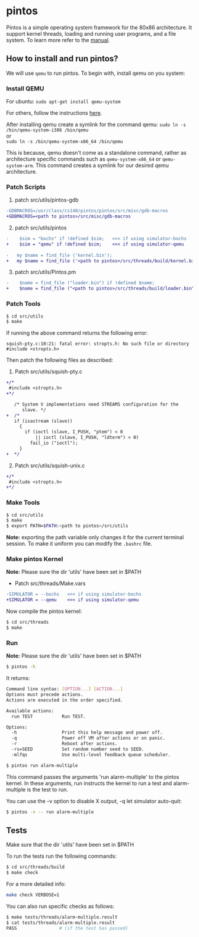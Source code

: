 # pintos
Pintos is a simple operating system framework for the 80x86 architecture. It support kernel threads, loading and running user programs, and a file system. To learn more refer to the [manual](http://web.stanford.edu/class/cs140/projects/pintos/pintos.html).

## How to install and run pintos?

We will use `qemu` to run pintos. To begin with, install qemu on you system:

### Install QEMU
For ubuntu: `sudo apt-get install qemu-system`

For others, follow the instructions [here](https://www.qemu.org/download/).

After installing qemu create a symlink for the command qemu: `sudo ln -s /bin/qemu-system-i386 /bin/qemu` \
or \
`sudo ln -s /bin/qemu-system-x86_64 /bin/qemu`

This is because, qemu doesn't come as a standalone command, rather as architecture specific commands such as `qemu-system-x86_64` or `qemu-system-arm`. This command creates a symlink for our desired qemu architecture.

### Patch Scripts
1. patch src/utils/pintos-gdb

```diff
-GDBMACROS=/usr/class/cs140/pintos/pintos/src/misc/gdb-macros
+GDBMACROS=<path to pintos>/src/misc/gdb-macros
```
2. patch src/utils/pintos

```diff
-    $sim = "bochs" if !defined $sim;   <<< if using simulator-bochs
+    $sim = "qemu" if !defined $sim;    <<< if using simulator-qemu
  
-	my $name = find_file ('kernel.bin');
+	my $name = find_file ('<path to pintos>/src/threads/build/kernel.bin');
```
3. patch src/utils/Pintos.pm
```diff
-    $name = find_file ("loader.bin") if !defined $name;
+    $name = find_file ("<path to pintos>/src/threads/build/loader.bin") if !defined $name;
```

### Patch Tools
```bash
$ cd src/utils
$ make
```
If running the above command returns the following error:
```
squish-pty.c:10:21: fatal error: stropts.h: No such file or directory
#include <stropts.h>
```
Then patch the following files as described:
1. Patch src/utils/squish-pty.c
```diff
+/*
 #include <stropts.h>
+*/

   /* System V implementations need STREAMS configuration for the
      slave. */
+  /*
   if (isastream (slave))
     {
       if (ioctl (slave, I_PUSH, "ptem") < 0
           || ioctl (slave, I_PUSH, "ldterm") < 0)
         fail_io ("ioctl");
     }
+  */
```

2. Patch src/utils/squish-unix.c  
```diff
+/*
 #include <stropts.h>
+*/
```

### Make Tools
```bash
$ cd src/utils
$ make
$ export PATH=$PATH:<path to pintos>/src/utils
```
**Note:** exporting the path variable only changes it for the current terminal session. To make it uniform you can modify the `.bashrc` file.

### Make pintos Kernel
**Note:** Please sure the dir 'utils' have been set in $PATH

* Patch src/threads/Make.vars
```diff
-SIMULATOR = --bochs   <<< if using simulator-bochs
+SIMULATOR = --qemu    <<< if using simulator-qemu
```

Now compile the pintos kernel:
```bash
$ cd src/threads
$ make
```

### Run
**Note:** Please sure the dir 'utils' have been set in $PATH

```bash
$ pintos -h
```
It returns:
```bash
Command line syntax: [OPTION...] [ACTION...]
Options must precede actions.
Actions are executed in the order specified.

Available actions:
  run TEST           Run TEST.

Options:
  -h                 Print this help message and power off.
  -q                 Power off VM after actions or on panic.
  -r                 Reboot after actions.
  -rs=SEED           Set random number seed to SEED.
  -mlfqs             Use multi-level feedback queue scheduler.
```

```bash
$ pintos run alarm-multiple
```

This command passes the arguments 'run alarm-multiple' to the pintos kernel. In these arguments, run instructs the kernel to run a test and alarm-multiple is the test to run.

You can use the -v option to disable X output, -q let simulator auto-quit:
```bash
$ pintos -v -- run alarm-multiple
```
## Tests
Make sure that the dir 'utils' have been set in $PATH

To run the tests run the following commands:
```bash
$ cd src/threads/build
$ make check
```
For a more detailed info:
```bash
make check VERBOSE=1
```

You can also run specific checks as follows:
```bash
$ make tests/threads/alarm-multiple.result
$ cat tests/threads/alarm-multiple.result
PASS                # (if the test has passed)
```

